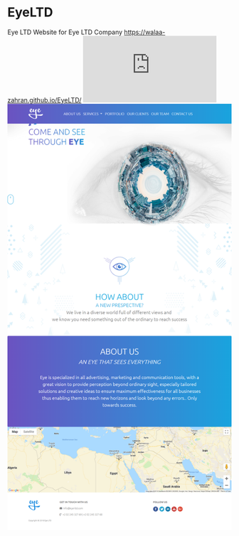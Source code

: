 # EyeLTD
Eye LTD Website for Eye LTD Company
 https://walaa-zahran.github.io/EyeLTD/
![alt text](https://fv9-1.failiem.lv/down.php?i=mz6nzed8e&view)
![alt text](https://github.com/Walaa-Zahran/EyeLTD/blob/master/screencapture-file-C-Users-walaa-mohamed-Desktop-EyeLTD-master-index-html-2019-04-07-10_41_47.png)
